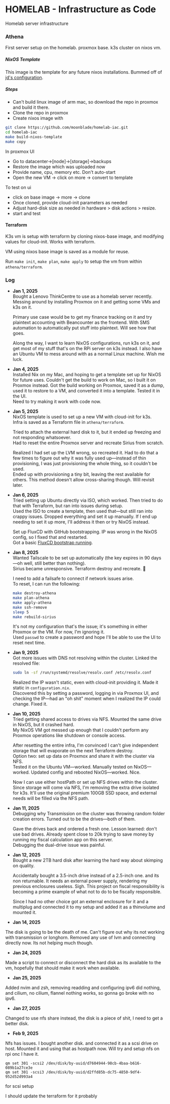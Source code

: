 # HOMELAB - Infrastructure as Code

Homelab server infrastructure

### Athena

First server setup on the homelab. proxmox base.
k3s cluster on nixos vm.

##### NixOS Template

This image is the template for any future nixos installations. Bummed off of [jd's configuration](https://github.com/kmjayadeep/homelab-iac/blob/main/nixos-images/nixos-base-image/README.md).

##### Steps

- Can't build linux image of arm mac, so download the repo in proxmox and build it there.
- Clone the repo in proxmox
- Create nixos image with 

```bash
git clone https://github.com/moonblade/homelab-iac.git
cd homelab-iac
make build-nixos-template
make copy
```

In proxmox UI

- Go to datacenter->[node]->[storage]->backups
- Restore the image which was uploaded now
- Provide name, cpu, memory etc. Don't auto-start
- Open the new VM -> click on more -> convert to template

To test on ui

- click on base image -> more -> clone
- Once cloned, provide cloud-init parameters as needed
- Adjust hard-disk size as needed in hardware > disk actions > resize.
- start and test

#### Terraform

K3s vm is setup with terraform by cloning nixos-base image, and modifying values for cloud-init.
Works with terraform.

VM using nixos base image is saved as a module for reuse.

Run `make init`, `make plan`, `make apply` to setup the vm from within `athena/terraform`.

### Log

- **Jan 1, 2025**  
  Bought a Lenovo ThinkCentre to use as a homelab server recently.  
  Messing around by installing Proxmox on it and getting some VMs and k3s on it.  

  Primary use case would be to get my finance tracking on it and try plaintext accounting with Beancounter as the frontend. With SMS automation to automatically put stuff into plaintext. Will see how that goes.  

  Along the way, I want to learn NixOS configurations, run k3s on it, and get most of my stuff that's on the RPi server on k3s instead. I also have an Ubuntu VM to mess around with as a normal Linux machine. Wish me luck.  

- **Jan 4, 2025**  
  Installed Nix on my Mac, and hoping to get a template set up for NixOS for future uses. Couldn't get the build to work on Mac, so I built it on Proxmox instead. Got the build working on Proxmox, saved it as a dump, used it to restore to a VM, and converted it into a template. Tested it in the UI.  
  Need to try making it work with code now.  

- **Jan 5, 2025**  
  NixOS template is used to set up a new VM with cloud-init for k3s.  
  Infra is saved as a Terraform file in `athena/terraform`.  

  Tried to attach the external hard disk to it, but it ended up freezing and not responding whatsoever.  
  Had to reset the entire Proxmox server and recreate Sirius from scratch.  

  Realized I had set up the LVM wrong, so recreated it. Had to do that a few times to figure out why it was fully used up—instead of thin provisioning, I was just provisioning the whole thing, so it couldn't be used.  
  Ended up with provisioning a tiny bit, leaving the rest available for others. This method doesn't allow cross-sharing though. Will revisit later.  

- **Jan 6, 2025**  
  Tried setting up Ubuntu directly via ISO, which worked. Then tried to do that with Terraform, but ran into issues during setup.  
  Used the ISO to create a template, then used that—but still ran into crappy issues. Dropped everything and set it up manually. If I end up needing to set it up more, I'll address it then or try NixOS instead.  

  Set up FluxCD with GitHub bootstrapping. IP was wrong in the NixOS config, so I fixed that and restarted.  
  Got a basic [FluxCD bootstrap running](https://github.com/moonblade/homelab-k8s/tree/main).  

- **Jan 8, 2025**  
  Wanted Tailscale to be set up automatically (the key expires in 90 days—oh well, still better than nothing).  
  Sirius became unresponsive. Terraform destroy and recreate. :shrug:  

  I need to add a failsafe to connect if network issues arise.  
  To reset, I can run the following:  

  ```bash
  make destroy-athena
  make plan-athena
  make apply-athena
  make ssh-remove
  sleep 5
  make rebuild-sirius
  ```  

  It's not my configuration that's the issue; it's something in either Proxmox or the VM. For now, I'm ignoring it.  
  Used `passwd` to create a password and hope I'll be able to use the UI to reset next time.  

- **Jan 9, 2025**  
  Got more issues with DNS not resolving within the cluster. Linked the resolved file:  
  ```bash
  sudo ln -sf /run/systemd/resolve/resolv.conf /etc/resolv.conf
  ```  

  Realized the IP wasn't static, even with cloud-init providing it. Made it static in `configuration.nix`.  
  Discovered this by setting a password, logging in via Proxmox UI, and checking the IP—had an "oh shit" moment when I realized the IP could change. Fixed it.  

- **Jan 10, 2025**  
  Tried getting shared access to drives via NFS. Mounted the same drive in NixOS, but it crashed hard.  
  My NixOS VM got messed up enough that I couldn't perform any Proxmox operations like shutdown or console access.  

  After resetting the entire infra, I'm convinced I can't give independent storage that will evaporate on the next Terraform destroy.  
  Option two: set up data on Proxmox and share it with the cluster via NFS.  
  Tested it on the Ubuntu VM—worked. Manually tested on NixOS—worked. Updated config and rebooted NixOS—worked. Nice.  

  Now I can use either hostPath or set up NFS drives within the cluster.  
  Since storage will come via NFS, I'm removing the extra drive isolated for k3s. It'll use the original premium 100GB SSD space, and external needs will be filled via the NFS path.  

- **Jan 11, 2025**  
  Debugging why Transmission on the cluster was throwing random folder creation errors. Turned out to be the drives—both of them.  

  Gave the drives back and ordered a fresh one. Lesson learned: don't use bad drives. Already spent close to 20k trying to save money by running my fiscal calculation app on this server.  
  Debugging the dual-drive issue was painful.  

- **Jan 12, 2025**  
  Bought a new 2TB hard disk after learning the hard way about skimping on quality.  

  Accidentally bought a 3.5-inch drive instead of a 2.5-inch one. and its non returnable.
  It needs an external power supply, rendering my previous enclosures useless. Sigh. This project on fiscal responsibility is becoming a prime example of what not to do  to be fiscally responsible.

  Since I had no other choice got an external enclosure for it and a multiplug and connected it to my setup and added it as a thinvolume and mounted it.

- **Jan 14, 2025**

The disk is going to be the death of me. Can't figure out why its not working with transmission or longhorn. Removed any use of lvm and connecting directly now. Its not helping much though.

- **Jan 24, 2025**

Made a script to connect or disconnect the hard disk as its available to the vm, hopefully that should make it work when available.

- **Jan 25, 2025**

Added nvim and zsh, removing readding and configuring ipv6 did nothing, and cilium, no cilium, flannel nothing works, so gonna go broke with no ipv6.

- **Jan 27, 2025**

Changed to use nfs share instead, the disk is a piece of shit, I need to get a better disk.

- **Feb 9, 2025**

Nfs has issues. I bought another disk. and connected it as a scsi drive on host. Mounted it and using that as hostpath now. Will try and setup nfs on rpi onc I have it.

```
qm set 301 -scsi2 /dev/disk/by-uuid/d7604944-98cb-4baa-b616-089b1a27ce3e
qm set 301 -scsi3 /dev/disk/by-uuid/d2ffd85b-dc75-4850-9df4-952d52d993a4
```

for scsi setup

I should update the terraform for it probably
